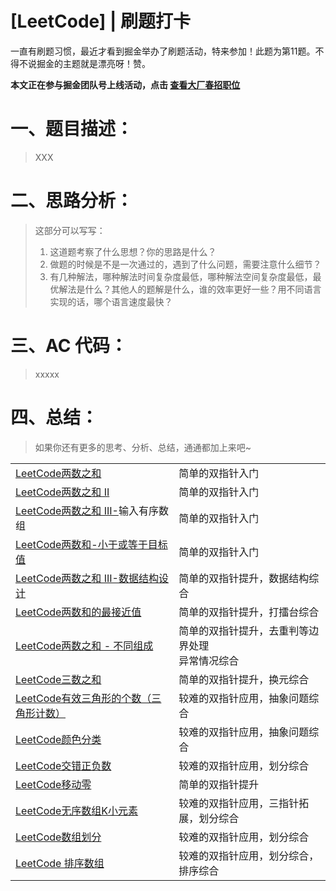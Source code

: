 # [LeetCode] | 刷题打卡



一直有刷题习惯，最近才看到掘金举办了刷题活动，特来参加！此题为第11题。不得不说掘金的主题就是漂亮呀！赞。

**本文正在参与掘金团队号上线活动，点击 [查看大厂春招职位](https://sourl.co/Hg63BD)**

# 一、题目描述：

> XXX

# 二、思路分析：

> 这部分可以写写：
>
> 1. 这道题考察了什么思想？你的思路是什么？
> 2. 做题的时候是不是一次通过的，遇到了什么问题，需要注意什么细节？
> 3. 有几种解法，哪种解法时间复杂度最低，哪种解法空间复杂度最低，最优解法是什么？其他人的题解是什么，谁的效率更好一些？用不同语言实现的话，哪个语言速度最快？

# 三、AC 代码：

> xxxxx

# 四、总结：

> 如果你还有更多的思考、分析、总结，通通都加上来吧~





|      |                                |
| ---- | ------------------------------ |
| [LeetCode两数之和](https://juejin.cn/post/6953097638996607012) | 简单的双指针入门 |
| [LeetCode两数之和 II](https://juejin.cn/post/6953099826187730980) | 简单的双指针入门 |
| [LeetCode两数之和 III-](https://juejin.cn/post/6953101100610388005)输入有序数组 | 简单的双指针入门 |
| [LeetCode两数和-小于或等于目标值](https://juejin.cn/post/6953104572814458911) | 简单的双指针入门 |
| [LeetCode两数之和 III-数据结构设计](https://juejin.cn/post/6953103368797552676) | 简单的双指针提升，数据结构综合 |
| [LeetCode两数和的最接近值](https://juejin.cn/post/6953107878093799460) | 简单的双指针提升，打擂台综合 |
| [LeetCode两数之和 - 不同组成](https://juejin.cn/post/6953110609940447246) | 简单的双指针提升，去重判等边界处理<br>异常情况综合 |
| [LeetCode三数之和](https://juejin.cn/post/6953113318978486285) | 简单的双指针提升，换元综合 |
| [LeetCode有效三角形的个数（三角形计数）](https://juejin.cn/post/6953116396649709581) | 较难的双指针应用，抽象问题综合 |
| [LeetCode颜色分类](https://juejin.cn/post/6953118384196173860) | 较难的双指针应用，抽象问题综合 |
| [LeetCode交错正负数](https://juejin.cn/post/6953123605051867149) | 较难的双指针应用，划分综合 |
| [LeetCode移动零](https://juejin.cn/post/6953126711751868423) | 简单的双指针提升 |
| [LeetCode无序数组K小元素](https://juejin.cn/post/6953128801698545672) | 较难的双指针应用，三指针拓展，划分综合 |
| [LeetCode数组划分](https://juejin.cn/post/6953131036083486756) | 较难的双指针应用，划分综合 |
| [LeetCode 排序数组](https://juejin.cn/post/6953138192191062029) | 较难的双指针应用，划分综合，排序综合 |

